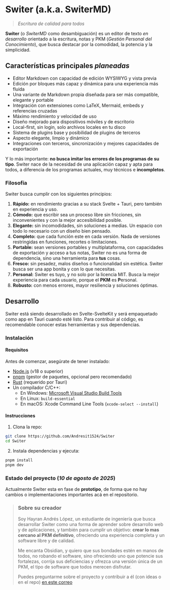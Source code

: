 # Switer (a.k.a. SwiterMD)
> *Escritura de calidad para todos*

**Switer** (o *SwiterMD* como desambiguación) es un editor de texto *en desarrollo* orientado a la escritura, notas y PKM (*Gestión Personal del Conocimiento*), que busca destacar por la comodidad, la potencia y la simplicidad.

## Características principales *planeadas*
- Editor Markdown con capacidad de edición WYSIWYG y vista previa
- Edición por bloques más capaz y dinámica para una experiencia más fluida
- Una variante de Markdown propia diseñada para ser más compatible, elegante y portable
- Integración con extensiones como LaTeX, Mermaid, embeds y referencias cruzadas
- Máximo rendimiento y velocidad de uso
- Diseño mejorado para dispositivos móviles y de escritorio
- Local-first, sin login, solo archivos locales en tu disco
- Sistema de plugins base y posibilidad de plugins de terceros
- Aspecto elegante, limpio y dinámico
- Integraciones con terceros, sincronización y mejores capacidades de exportación

Y lo más importante: **no busca imitar los errores de los programas de su tipo**. Switer nace de la necesidad de una aplicación capaz y apta para todos, a diferencia de los programas actuales, muy técnicos e **incompletos**.

### Filosofía
Switer busca cumplir con los siguientes principios:

1. **Rápido:** en rendimiento gracias a su stack Svelte + Tauri, pero también en experiencia y uso.
2. **Cómodo:** que escribir sea un proceso libre sin fricciones, sin inconvenientes y con la mejor accesibilidad posible.
3. **Elegante:** sin incomodidades, sin soluciones a medias. Un espacio con todo lo necesario con un diseño bien pensado.
4. **Completo:** que cada función este en cada versión. Nada de versiones restringidas en funciones, recortes o limitaciones.
5. **Portable:** sean versiones portables y multiplataforma, con capacidades de exportación y acceso a tus notas, Switer no es una forma de dependencia, sino una herramienta para **tus** cosas.
6. **Fresco:** sin pesadez, malos diseños o funcionalidad sin estética. Switer busca ser una app bonita y con lo que necesitas.
7. **Personal:** Switer es tuyo, y no solo por la licencia MIT. Busca la mejor experiencia para cada usuario, porque el **PKM** es **P**ersonal.
8. **Robusto:** con menos errores, mayor resiliencia y soluciones óptimas.

## Desarrollo
Switer está siendo desarrollado en Svelte-SvelteKit y será empaquetado como app en Tauri cuando esté listo. Para contribuir al código, es recomendable conocer estas herramientas y sus dependencias.

### Instalación

#### Requisitos
Antes de comenzar, asegúrate de tener instalado:

- [Node.js](https://nodejs.org/) (v18 o superior)
- [pnpm](https://pnpm.io/) (gestor de paquetes, opcional pero recomendado)
- [Rust](https://www.rust-lang.org/) (requerido por Tauri)
- Un compilador C/C++:
    - En Windows: [Microsoft Visual Studio Build Tools](https://visualstudio.microsoft.com/visual-cpp-build-tools/)
    - En Linux: `build-essential`
    - En macOS: Xcode Command Line Tools (`xcode-select --install`)

#### Instrucciones
1. Clona la repo:

```Bash
git clone https://github.com/Andresit1524/Switer
cd Switer
```

2. Instala dependencias y ejecuta:

```Bash
pnpm install
pnpm dev
```

### Estado del proyecto (*10 de agosto de 2025*)
Actualmente Switer esta en fase de **prototipo**, de forma que no hay cambios o implementaciones importantes acá en el repositorio.

> ### Sobre su creador
> Soy Hayran Andrés López, un estudiante de ingeniería que busca desarrollar Switer como una forma de aprender sobre desarrollo web y de aplicaciones, y también para cumplir un objetivo: **crear lo mas cercano al PKM definitivo**, ofreciendo una experiencia completa y un software libre y de calidad.
> 
> Me encanta Obsidian, y quiero que sus bondades estén en manos de todos, no robando el software, sino ofreciendo uno que potencie sus fortalezas, corrija sus deficiencias y ofrezca una versión única de un PKM, el tipo de software que todos merecen disfrutar.
>
> Puedes preguntarme sobre el proyecto y contribuir a él (con ideas o en el repo) [en este correo](mailto:hayranlopez1524@gmail.com)
